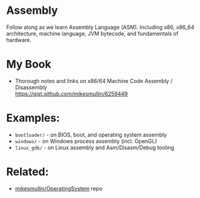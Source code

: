 # Assembly

Follow along as we learn Assembly Language (ASM). Including x86, x86_64 architecture,
machine language, JVM bytecode, and fundamentals of hardware.

# My Book

- Thorough notes and links on x86/64 Machine Code Assembly / Disassembly  
  https://gist.github.com/mikesmullin/6259449

# Examples:

- `bootloader/` - on BIOS, boot, and operating system assembly
- `windows/` - on Windows process assembly (incl. OpenGL)
- `linux_gdb/` - on Linux assembly and Asm/Disasm/Debug tooling

# Related:

- [mikesmullin/OperatingSystem](https://github.com/mikesmullin/OperatingSystem) repo